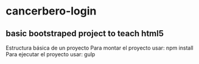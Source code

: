 # cancerbero-login
## basic bootstraped project to teach html5
Estructura básica de un proyecto
Para montar el proyecto usar: npm install
Para ejecutar el proyecto usar: gulp

